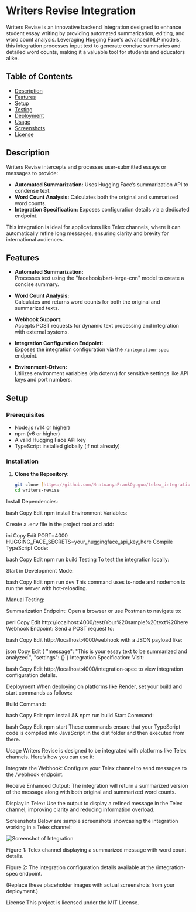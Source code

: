 # Writers Revise Integration

Writers Revise is an innovative backend integration designed to enhance student essay writing by providing automated summarization, editing, and word count analysis. Leveraging Hugging Face's advanced NLP models, this integration processes input text to generate concise summaries and detailed word counts, making it a valuable tool for students and educators alike.

## Table of Contents

- [Description](#description)
- [Features](#features)
- [Setup](#setup)
- [Testing](#testing)
- [Deployment](#deployment)
- [Usage](#usage)
- [Screenshots](#screenshots)
- [License](#license)

## Description

Writers Revise intercepts and processes user-submitted essays or messages to provide:
- **Automated Summarization:** Uses Hugging Face’s summarization API to condense text.
- **Word Count Analysis:** Calculates both the original and summarized word counts.
- **Integration Specification:** Exposes configuration details via a dedicated endpoint.

This integration is ideal for applications like Telex channels, where it can automatically refine long messages, ensuring clarity and brevity for international audiences.

## Features

- **Automated Summarization:**  
  Processes text using the "facebook/bart-large-cnn" model to create a concise summary.
  
- **Word Count Analysis:**  
  Calculates and returns word counts for both the original and summarized texts.
  
- **Webhook Support:**  
  Accepts POST requests for dynamic text processing and integration with external systems.
  
- **Integration Configuration Endpoint:**  
  Exposes the integration configuration via the `/integration-spec` endpoint.
  
- **Environment-Driven:**  
  Utilizes environment variables (via dotenv) for sensitive settings like API keys and port numbers.

## Setup

### Prerequisites

- Node.js (v14 or higher)
- npm (v6 or higher)
- A valid Hugging Face API key
- TypeScript installed globally (if not already)

### Installation

1. **Clone the Repository:**

   ```bash
   git clone [https://github.com/NnatuanyaFrankOguguo/telex_integration.git](https://github.com/NnatuanyaFrankOguguo/telex_integration.git)
   cd writers-revise
Install Dependencies:

bash
Copy
Edit
npm install
Environment Variables:

Create a .env file in the project root and add:

ini
Copy
Edit
PORT=4000
HUGGING_FACE_SECRETS=your_huggingface_api_key_here
Compile TypeScript Code:

bash
Copy
Edit
npm run build
Testing
To test the integration locally:

Start in Development Mode:

bash
Copy
Edit
npm run dev
This command uses ts-node and nodemon to run the server with hot-reloading.

Manual Testing:

Summarization Endpoint: Open a browser or use Postman to navigate to:

perl
Copy
Edit
http://localhost:4000/test/Your%20sample%20text%20here
Webhook Endpoint: Send a POST request to:

bash
Copy
Edit
http://localhost:4000/webhook
with a JSON payload like:

json
Copy
Edit
{
  "message": "This is your essay text to be summarized and analyzed.",
  "settings": {}
}
Integration Specification: Visit:

bash
Copy
Edit
http://localhost:4000/integration-spec
to view integration configuration details.

Deployment
When deploying on platforms like Render, set your build and start commands as follows:

Build Command:

bash
Copy
Edit
npm install && npm run build
Start Command:

bash
Copy
Edit
npm start
These commands ensure that your TypeScript code is compiled into JavaScript in the dist folder and then executed from there.

Usage
Writers Revise is designed to be integrated with platforms like Telex channels. Here’s how you can use it:

Integrate the Webhook:
Configure your Telex channel to send messages to the /webhook endpoint.

Receive Enhanced Output:
The integration will return a summarized version of the message along with both original and summarized word counts.

Display in Telex:
Use the output to display a refined message in the Telex channel, improving clarity and reducing information overload.

Screenshots
Below are sample screenshots showcasing the integration working in a Telex channel:

![Screenshot of Integration](./screenshots/Screenshot_1.png)


Figure 1: Telex channel displaying a summarized message with word count details.


Figure 2: The integration configuration details available at the /integration-spec endpoint.

(Replace these placeholder images with actual screenshots from your deployment.)

License
This project is licensed under the MIT License.
